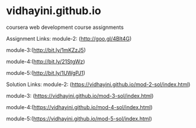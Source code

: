 # vidhayini.github.io
coursera web development course assignments


Assignment Links:
module-2: (http://goo.gl/4Blt4G)

module-3:(http://bit.ly/1mKZzJ5)

module-4:(http://bit.ly/21StgWz)

module-5:(http://bit.ly/1UWgPJ1)


Solution Links:
module-2:  (https://vidhayini.github.io/mod-2-sol/index.html)

module-3: (https://vidhayini.github.io/mod-3-sol/index.html)

module-4:(https://vidhayini.github.io/mod-4-sol/index.html)

module-5:(https://vidhayini.github.io/mod-5-sol/index.html)
